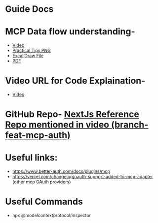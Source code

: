# Guide Docs

# MCP Data flow understanding- 
- [Video](https://youtu.be/25vYICLt9bk)
- [Practical Tips PNG](./practical-tips.png)
- [ExcaliDraw File](./PracticalTips.excalidraw)
- [PDF](./practical-tips.pdf)

# Video URL for Code Explaination- 
- [Video](https://www.youtube.com/watch?v=VrW776GT-MQ)

# GitHub Repo- [NextJs Reference Repo mentioned in video (branch- feat-mcp-auth)](https://github.com/proSamik/mcp-twitter-nextjs/tree/feat-mcp-auth)

# Useful links:
- https://www.better-auth.com/docs/plugins/mcp
- https://vercel.com/changelog/oauth-support-added-to-mcp-adapter (other mcp OAuth providers)

# Useful Commands
- npx @modelcontextprotocol/inspector


